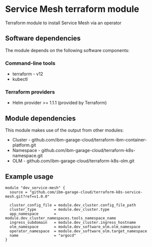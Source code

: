 # Service Mesh terraform module

Terraform module to install Service Mesh via an operator

## Software dependencies

The module depends on the following software components:

### Command-line tools

- terraform - v12
- kubectl

### Terraform providers

- Helm provider >= 1.1.1 (provided by Terraform)

## Module dependencies

This module makes use of the output from other modules:

- Cluster - github.com/ibm-garage-cloud/terraform-ibm-container-platform.git
- Namespace - github.com/ibm-garage-cloud/terraform-k8s-namespace.git
- OLM - github.com/ibm-garage-cloud/terraform-k8s-olm.git

## Example usage

```hcl-terraform
module "dev_service-mesh" {
  source = "github.com/ibm-garage-cloud/terraform-k8s-service-mesh.git?ref=v1.0.0"

  cluster_config_file = module.dev_cluster.config_file_path
  cluster_type        = module.dev_cluster.type
  app_namespace       = module.dev_cluster_namespaces.tools_namespace_name
  ingress_subdomain   = module.dev_cluster.ingress_hostname
  olm_namespace       = module.dev_software_olm.olm_namespace
  operator_namespace  = module.dev_software_olm.target_namespace
  name                = "argocd"
}
```

